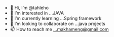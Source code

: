 - 👋 Hi, I’m @tahleho
- 👀 I’m interested in ...JAVA
- 🌱 I’m currently learning ...Spring framework
- 💞️ I’m looking to collaborate on ...java projects
- 📫 How to reach me ...makhameng@gmail.com

<!---
tahleho/tahleho is a ✨ special ✨ repository because its `README.md` (this file) appears on your GitHub profile.
You can click the Preview link to take a look at your changes.
--->
